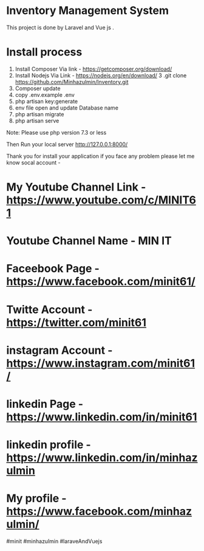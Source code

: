 # Inventory Management System


This project is done by Laravel and Vue js .


# Install process

1. Install Composer Via link - https://getcomposer.org/download/
2. Install Nodejs Via Link - https://nodejs.org/en/download/
3 .git clone https://github.com/Minhazulmin/Inventory.git
4. Composer update
5. copy .env.example .env
6. php artisan key:generate
7. env file open and update Database name
8. php artisan migrate
9. php artisan serve

Note: Please use php version 7.3 or less

Then Run your local server http://127.0.0.1:8000/

Thank you for install your application if you face any problem please let me know socal account -

# My Youtube Channel Link - https://www.youtube.com/c/MINIT61
# Youtube Channel Name - MIN IT
# Faceebook Page - https://www.facebook.com/minit61/
# Twitte Account -  https://twitter.com/minit61
# instagram Account - https://www.instagram.com/minit61/
# linkedin Page - https://www.linkedin.com/in/minit61
# linkedin profile - https://www.linkedin.com/in/minhazulmin
# My profile - https://www.facebook.com/minhazulmin/



#minit #minhazulmin #laraveAndVuejs
